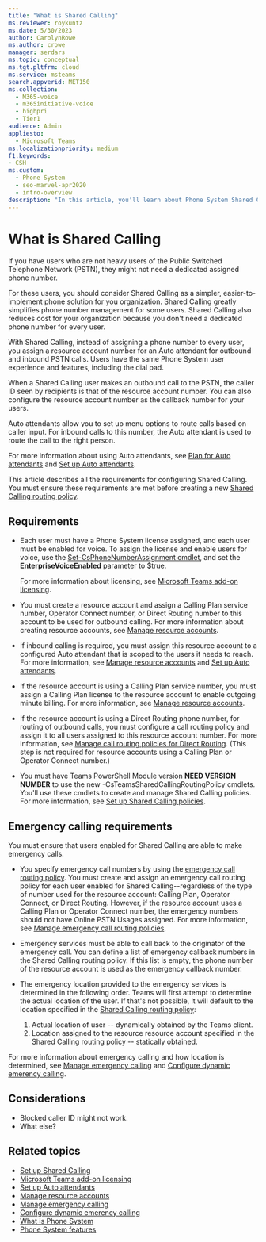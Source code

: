 ```yaml
---
title: "What is Shared Calling"
ms.reviewer: roykuntz
ms.date: 5/30/2023
author: CarolynRowe
ms.author: crowe
manager: serdars
ms.topic: conceptual
ms.tgt.pltfrm: cloud
ms.service: msteams
search.appverid: MET150
ms.collection: 
  - M365-voice
  - m365initiative-voice
  - highpri
  - Tier1
audience: Admin
appliesto: 
  - Microsoft Teams
ms.localizationpriority: medium
f1.keywords:
- CSH
ms.custom: 
  - Phone System
  - seo-marvel-apr2020
  - intro-overview
description: "In this article, you'll learn about Phone System Shared Calling."
---
```


# What is Shared Calling

If you have users who are not heavy users of the Public Switched Telephone Network (PSTN), they might not need a dedicated assigned phone number. 

For these users, you should consider Shared Calling as a simpler, easier-to-implement phone solution for you organization. Shared Calling greatly simplifies phone number management for some users. Shared Calling also reduces cost for your organization because you don't need a dedicated phone number for every user.

With Shared Calling, instead of assigning a phone number to every user, you  assign a resource account number for an Auto attendant for outbound and inbound PSTN calls. Users have the same Phone System user experience and features, including the dial pad.

When a Shared Calling user makes an outbound call to the PSTN, the caller ID seen by recipients is that of the resource account number. You can also configure the resource account number as the callback number for your users.  

Auto attendants allow you to set up menu options to route calls based on caller input. For inbound calls to this number, the Auto attendant is used to route the call to the right person.

For more information about using Auto attendants, see [Plan for Auto attendants](plan-auto-attendant-call-queue.md) and [Set up Auto attendants](create-a-phone-system-auto-attendant.md).

This article describes all the requirements for configuring Shared Calling.  You must ensure these requirements are met before creating a new [Shared Calling routing policy](set-up-shared-calling.md).  

## Requirements

- Each user must have a Phone System license assigned, and each user must be enabled for voice. To assign the license and enable users for voice, use the [Set-CsPhoneNumberAssignment cmdlet](/powershell/module/teams/set-csphonenumberassignment?view=teams-ps), and set the **EnterpriseVoiceEnabled** parameter to $true.

  For more information about licensing, see [Microsoft Teams add-on licensing](./teams-add-on-licensing/microsoft-teams-add-on-licensing.md). 

- You must create a resource account and assign a Calling Plan service number, Operator Connect number, or Direct Routing number to this account to be used for outbound calling. For more information about creating resource accounts, see [Manage resource accounts](manage-resource-accounts.md).

- If inbound calling is required, you must assign this resource account to a configured Auto attendant that is scoped to the users it needs to reach. For more information, see [Manage resource accounts](manage-resource-accounts.md) and [Set up Auto attendants](create-a-phone-system-auto-attendant.md).

- If the resource account is using a Calling Plan service number, you must assign a Calling Plan license to the resource account to enable outgoing minute billing. For more information, see [Manage resource accounts](manage-resource-accounts.md).

- If the resource account is using a Direct Routing phone number, for routing of outbound calls, you must configure a call routing policy and assign it to all users assigned to this resource account number. For more information, see [Manage call routing policies for Direct Routing](manage-voice-routing-policies.md). (This step is not required for resource accounts using a Calling Plan or Operator Connect number.)

- You must have Teams PowerShell Module version **NEED VERSION NUMBER**  to use the new -CsTeamsSharedCallingRoutingPolicy cmdlets. You'll use these cmdlets to create and manage Shared Calling policies. For more information, see [Set up Shared Calling policies](set-up-shared-calling.md).

## Emergency calling requirements

You must ensure that users enabled for Shared Calling are able to make emergency calls. 

- You specify emergency call numbers by using the [emergency call routing policy](/powershell/module/skype/new-csteamsemergencycallroutingpolicy). You must create and assign an emergency call routing policy for each user enabled for Shared Calling--regardless of the type of number used for the resource account: Calling Plan, Operator Connect, or Direct Routing. However, if the resource account uses a Calling Plan or Operator Connect number, the emergency numbers should not have Online PSTN Usages assigned. For more information, see [Manage emergency call routing policies](manage-emergency-call-routing-policies.md).

- Emergency services must be able to call back to the originator of the emergency call. You can define a list of emergency callback numbers in the Shared Calling routing policy. If this list is empty, the phone number of the resource account is used as the emergency callback number.

- The emergency location provided to the emergency services is determined in the following order. Teams will first attempt to determine the actual location of the user. If that's not possible, it will default to the location specified in the [Shared Calling routing policy](set-up-shared-calling.md): 

  1. Actual location of user -- dynamically obtained by the Teams client.
  2. Location assigned to the resource resource account specified in the Shared Calling routing policy -- statically obtained.

For more information about emergency calling and how location is determined, see  [Manage emergency calling](what-are-emergency-locations-addresses-and-call-routing.md#emergency-call-routing) and [Configure dynamic emerency calling](configure-dynamic-emergency-calling.md).

## Considerations

- Blocked caller ID might not work.
- What else?

## Related topics

- [Set up Shared Calling](set-up-shared-calling.md)
- [Microsoft Teams add-on licensing](./teams-add-on-licensing/microsoft-teams-add-on-licensing.md)
- [Set up Auto attendants](create-a-phone-system-auto-attendant.md)
- [Manage resource accounts](manage-resource-accounts.md)
- [Manage emergency calling](what-are-emergency-locations-addresses-and-call-routing.md)
- [Configure dynamic emerency calling](configure-dynamic-emergency-calling.md)
- [What is Phone System](what-is-phone-system-in-office-365.md)
- [Phone System features](here-s-what-you-get-with-phone-system.md)